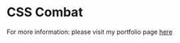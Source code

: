 # CSS Combat
For more information: please visit my portfolio page [here](https://bikramjit.co/project/css-combat)


